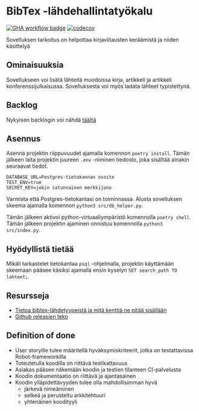 # BibTex -lähdehallintatyökalu 
[![GHA workflow badge](https://github.com/Metanjarki/LATEX-LAHTEET/workflows/CI/badge.svg)](https://github.com/Metanjarki/LATEX-LAHTEET/actions)
[![codecov](https://codecov.io/gh/Metanjarki/LATEX-LAHTEET/graph/badge.svg?token=LWVYAAM3LO)](https://codecov.io/gh/Metanjarki/LATEX-LAHTEET)

Sovelluksen tarkoitus on helpottaa kirjaviitausten keräämistä ja niiden käsittelyä

## Ominaisuuksia

Sovellukseen voi lisätä lähteitä muodoissa kirja, artikkeli ja artikkeli konferenssijulkaisussa. Sovelluksesta voi myös ladata lähteet typistettynä.

## Backlog
Nykyisen backlogin voi nähdä [täältä](https://docs.google.com/spreadsheets/d/1M5kKUjORXVepBhWVwGJPqX7DncR86aFn1dlTe7wg358/edit?usp=sharing)

## Asennus
Asenna projektin riippuvuudet ajamalla komennon `poetry install`. Tämän jälkeen laita projektin juureen `.env` -niminen tiedosto, joka sisältää ainakin seuraavat tiedot.

```
DATABASE_URL=Postgres-tietokannan osoite
TEST_ENV=true
SECRET_KEY=jokin satunnainen merkkijono
```

Varmista että Postgres-tietokantasi on toiminnassa. Alusta sovelluksen skeema ajamalla komennon `python3 src/db_helper.py`. 

Tämän jälkeen aktivoi python-virtuaaliympäristö komennolla `poetry shell`. Tämän jälkeen projektin ajaminen onnistuu komennolla `python3 src/index.py`.

## Hyödyllistä tietää

Mikäli tarkastelet tietokantaa `psql` -ohjelmalla, projektin käyttämään skeemaan pääsee käsiksi ajamalla ensin kyselyn `SET search_path TO lahteet;`.

## Resursseja

- [Tietoa bibtex-lähdetyypeistä ja mitä kenttiä ne pitää sisällään](https://www.openoffice.org/bibliographic/bibtex-defs.html)
- [Github releasien teko](https://docs.github.com/en/repositories/releasing-projects-on-github/managing-releases-in-a-repository)

## Definition of done
- User storyille tulee määritellä hyväksymiskriteerit, jotka on testattavissa Robot-frameworkilla
- Toteutetulla koodilla on riittävä testikattavuus
- Asiakas pääsee näkemään koodin ja testien tilanteen CI-palvelusta
- Koodin dokumentaatio on riittävä ja ajantasainen
- Koodin ylläpidettävyyden tulee olla mahdollisimman hyvä
  - järkevä nimeäminen
  - selkeä ja perusteltu arkkitehtuuri
  - yhtenäinen koodityyli
